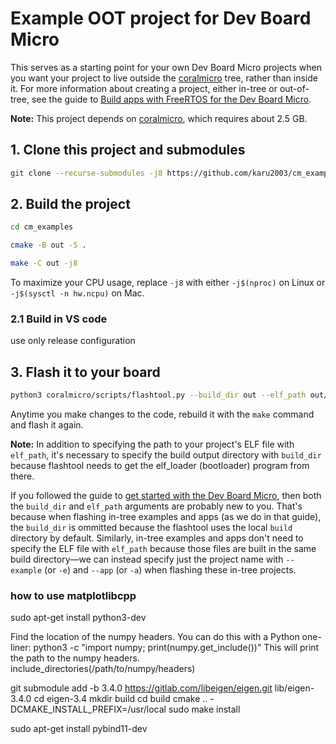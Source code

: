 # Example OOT project for Dev Board Micro

This serves as a starting point for your own
Dev Board Micro projects when you want your project to live outside the 
[coralmicro](https://github.com/google-coral/coralmicro) tree, rather than inside it.
For more information about creating a project, either in-tree or out-of-tree, see the guide
to [Build apps with FreeRTOS for the Dev Board Micro](https://coral.ai/docs/dev-board-micro/freertos/).

**Note:** This project depends on [coralmicro](https://github.com/google-coral/coralmicro),
which requires about 2.5 GB.


## 1. Clone this project and submodules

```bash
git clone --recurse-submodules -j8 https://github.com/karu2003/cm_examples
```

## 2. Build the project

```bash
cd cm_examples

cmake -B out -S .

make -C out -j8
```

To maximize your CPU usage, replace `-j8` with either `-j$(nproc)` on Linux or
`-j$(sysctl -n hw.ncpu)` on Mac.

### 2.1 Build in VS code
use only release configuration


## 3. Flash it to your board

```bash
python3 coralmicro/scripts/flashtool.py --build_dir out --elf_path out/xxx/xxx
```

Anytime you make changes to the code, rebuild it with the `make` command and flash it again.

**Note:** In addition to specifying the path to your project's ELF file with `elf_path`, it's
necessary to specify the build output directory with `build_dir` because flashtool needs to get
the elf_loader (bootloader) program from there.

If you followed the guide to [get started with the Dev Board
Micro](https://coral.ai/docs/dev-board-micro/get-started/), then both the `build_dir` and `elf_path`
arguments are probably new to you. That's because when flashing in-tree examples and apps (as we do
in that guide), the `build_dir` is ommitted because the flashtool uses the local `build` directory
by default. Similarly, in-tree examples and apps don't need to specify the ELF file with `elf_path`
because those files are built in the same build directory—we can instead specify just the project
name with `--example` (or `-e`) and `--app` (or `-a`) when flashing these in-tree projects.

### how to use matplotlibcpp
sudo apt-get install python3-dev

Find the location of the numpy headers. You can do this with a Python one-liner:
python3 -c "import numpy; print(numpy.get_include())"
This will print the path to the numpy headers.
include_directories(/path/to/numpy/headers)

git submodule add -b 3.4.0 https://gitlab.com/libeigen/eigen.git lib/eigen-3.4.0
cd eigen-3.4
mkdir build
cd build
cmake .. -DCMAKE_INSTALL_PREFIX=/usr/local
sudo make install

sudo apt-get install pybind11-dev
